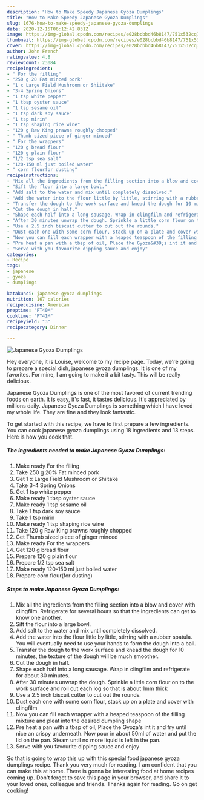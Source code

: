 ```yaml
---
description: "How to Make Speedy Japanese Gyoza Dumplings"
title: "How to Make Speedy Japanese Gyoza Dumplings"
slug: 1676-how-to-make-speedy-japanese-gyoza-dumplings
date: 2020-12-15T06:12:42.831Z
image: https://img-global.cpcdn.com/recipes/e028bcbbd46b8147/751x532cq70/japanese-gyoza-dumplings-recipe-main-photo.jpg
thumbnail: https://img-global.cpcdn.com/recipes/e028bcbbd46b8147/751x532cq70/japanese-gyoza-dumplings-recipe-main-photo.jpg
cover: https://img-global.cpcdn.com/recipes/e028bcbbd46b8147/751x532cq70/japanese-gyoza-dumplings-recipe-main-photo.jpg
author: John French
ratingvalue: 4.8
reviewcount: 23084
recipeingredient:
- " For the filling"
- "250 g 20 Fat minced pork"
- "1 x Large Field Mushroom or Shiitake"
- "3-4 Spring Onions"
- "1 tsp white pepper"
- "1 tbsp oyster sauce"
- "1 tsp sesame oil"
- "1 tsp dark soy sauce"
- "1 tsp mirin"
- "1 tsp shaping rice wine"
- "120 g Raw King prawns roughly chopped"
- " Thumb sized piece of ginger minced"
- " For the wrappers"
- "120 g bread flour"
- "120 g plain flour"
- "1/2 tsp sea salt"
- "120-150 ml just boiled water"
- " corn flourfor dusting"
recipeinstructions:
- "Mix all the ingredients from the filling section into a blow and cover with clingfilm. Refrigerate for several hours so that the ingredients can get to know one another."
- "Sift the flour into a large bowl."
- "Add salt to the water and mix until completely dissolved."
- "Add the water into the flour little by little, stirring with a rubber spatula. You will eventually need to use your hands to form the dough into a ball."
- "Transfer the dough to the work surface and knead the dough for 10 minutes, the texture of the dough will be much smoother."
- "Cut the dough in half."
- "Shape each half into a long sausage. Wrap in clingfilm and refrigerate for about 30 minutes."
- "After 30 minutes unwrap the dough. Sprinkle a little corn flour on to the work surface and roll out each log so that is about 1mm thick"
- "Use a 2.5 inch biscuit cutter to cut out the rounds."
- "Dust each one with some corn flour, stack up on a plate and cover with clingfilm"
- "Now you can fill each wrapper with a heaped teaspoon of the filling mixture and pleat into the desired dumpling shape"
- "Pre heat a pan with a tbsp of oil, Place the Gyoza&#39;s int it and fry until nice an crispy underneath. Now pour in about 50ml of water and put the lid on the pan. Steam until no more liquid is left in the pan."
- "Serve with you favourite dipping sauce and enjoy"
categories:
- Recipe
tags:
- japanese
- gyoza
- dumplings

katakunci: japanese gyoza dumplings 
nutrition: 167 calories
recipecuisine: American
preptime: "PT40M"
cooktime: "PT41M"
recipeyield: "3"
recipecategory: Dinner

---
```



![Japanese Gyoza Dumplings](https://img-global.cpcdn.com/recipes/e028bcbbd46b8147/751x532cq70/japanese-gyoza-dumplings-recipe-main-photo.jpg)

Hey everyone, it is Louise, welcome to my recipe page. Today, we're going to prepare a special dish, japanese gyoza dumplings. It is one of my favorites. For mine, I am going to make it a bit tasty. This will be really delicious.

Japanese Gyoza Dumplings is one of the most favored of current trending foods on earth. It is easy, it's fast, it tastes delicious. It's appreciated by millions daily. Japanese Gyoza Dumplings is something which I have loved my whole life. They are fine and they look fantastic.




To get started with this recipe, we have to first prepare a few ingredients. You can cook japanese gyoza dumplings using 18 ingredients and 13 steps. Here is how you cook that.

<!--inarticleads1-->

##### The ingredients needed to make Japanese Gyoza Dumplings:

1. Make ready  For the filling
1. Take 250 g 20% Fat minced pork
1. Get 1 x Large Field Mushroom or Shiitake
1. Take 3-4 Spring Onions
1. Get 1 tsp white pepper
1. Make ready 1 tbsp oyster sauce
1. Make ready 1 tsp sesame oil
1. Take 1 tsp dark soy sauce
1. Take 1 tsp mirin
1. Make ready 1 tsp shaping rice wine
1. Take 120 g Raw King prawns roughly chopped
1. Get  Thumb sized piece of ginger minced
1. Make ready  For the wrappers
1. Get 120 g bread flour
1. Prepare 120 g plain flour
1. Prepare 1/2 tsp sea salt
1. Make ready 120-150 ml just boiled water
1. Prepare  corn flour(for dusting)




<!--inarticleads2-->

##### Steps to make Japanese Gyoza Dumplings:

1. Mix all the ingredients from the filling section into a blow and cover with clingfilm. Refrigerate for several hours so that the ingredients can get to know one another.
1. Sift the flour into a large bowl.
1. Add salt to the water and mix until completely dissolved.
1. Add the water into the flour little by little, stirring with a rubber spatula. You will eventually need to use your hands to form the dough into a ball.
1. Transfer the dough to the work surface and knead the dough for 10 minutes, the texture of the dough will be much smoother.
1. Cut the dough in half.
1. Shape each half into a long sausage. Wrap in clingfilm and refrigerate for about 30 minutes.
1. After 30 minutes unwrap the dough. Sprinkle a little corn flour on to the work surface and roll out each log so that is about 1mm thick
1. Use a 2.5 inch biscuit cutter to cut out the rounds.
1. Dust each one with some corn flour, stack up on a plate and cover with clingfilm
1. Now you can fill each wrapper with a heaped teaspoon of the filling mixture and pleat into the desired dumpling shape
1. Pre heat a pan with a tbsp of oil, Place the Gyoza&#39;s int it and fry until nice an crispy underneath. Now pour in about 50ml of water and put the lid on the pan. Steam until no more liquid is left in the pan.
1. Serve with you favourite dipping sauce and enjoy




So that is going to wrap this up with this special food japanese gyoza dumplings recipe. Thank you very much for reading. I am confident that you can make this at home. There is gonna be interesting food at home recipes coming up. Don't forget to save this page in your browser, and share it to your loved ones, colleague and friends. Thanks again for reading. Go on get cooking!
